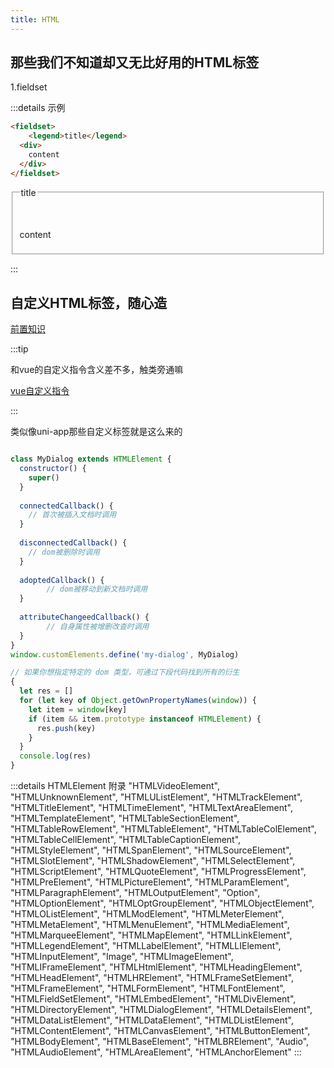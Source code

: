 ```yaml
---
title: HTML
---
```


## 那些我们不知道却又无比好用的HTML标签

1.fieldset

:::details 示例

```html
<fieldset> 
	<legend>title</legend>
  <div>
    content
  </div>
</fieldset>
```

<fieldset> 
	<legend>title</legend>

​	<div> content</div>

</fieldset>

:::




## 自定义HTML标签，随心造

[前置知识](https://developer.mozilla.org/zh-CN/docs/Web/Web_Components/Using_custom_elements)

:::tip

和vue的自定义指令含义差不多，触类旁通嘛

[vue自定义指令](https://cn.vuejs.org/v2/guide/custom-directive.html#ad) 

:::

类似像uni-app那些自定义标签就是这么来的

```javascript

class MyDialog extends HTMLElement {
  constructor() {
    super()
  }
  
  connectedCallback() {
    // 首次被插入文档时调用
  }
  
  disconnectedCallback() {
    // dom被删除时调用
  }
  
  adoptedCallback() {
		// dom被移动到新文档时调用
  }
  
  attributeChangeedCallback() {
		// 自身属性被增删改查时调用 
  }
}
window.customElements.define('my-dialog', MyDialog)

// 如果你想指定特定的 dom 类型，可通过下段代码找到所有的衍生
{
  let res = []
  for (let key of Object.getOwnPropertyNames(window)) {
    let item = window[key]
    if (item && item.prototype instanceof HTMLElement) {
      res.push(key)
    }
  }
  console.log(res)
}

```

:::details HTMLElement 附录
"HTMLVideoElement", 
"HTMLUnknownElement", 
"HTMLUListElement", 
"HTMLTrackElement", 
"HTMLTitleElement", 
"HTMLTimeElement", 
"HTMLTextAreaElement", 
"HTMLTemplateElement", 
"HTMLTableSectionElement", 
"HTMLTableRowElement", 
"HTMLTableElement", 
"HTMLTableColElement", 
"HTMLTableCellElement", 
"HTMLTableCaptionElement", 
"HTMLStyleElement", 
"HTMLSpanElement", 
"HTMLSourceElement", 
"HTMLSlotElement", 
"HTMLShadowElement", 
"HTMLSelectElement", 
"HTMLScriptElement", 
"HTMLQuoteElement", 
"HTMLProgressElement", 
"HTMLPreElement", 
"HTMLPictureElement", 
"HTMLParamElement", 
"HTMLParagraphElement", 
"HTMLOutputElement", 
"Option", 
"HTMLOptionElement", 
"HTMLOptGroupElement", 
"HTMLObjectElement", 
"HTMLOListElement", 
"HTMLModElement", 
"HTMLMeterElement", 
"HTMLMetaElement", 
"HTMLMenuElement", 
"HTMLMediaElement", 
"HTMLMarqueeElement", 
"HTMLMapElement", 
"HTMLLinkElement", 
"HTMLLegendElement", 
"HTMLLabelElement", 
"HTMLLIElement", 
"HTMLInputElement", 
"Image", 
"HTMLImageElement", 
"HTMLIFrameElement", 
"HTMLHtmlElement", 
"HTMLHeadingElement", 
"HTMLHeadElement", 
"HTMLHRElement", 
"HTMLFrameSetElement", 
"HTMLFrameElement", 
"HTMLFormElement", 
"HTMLFontElement", 
"HTMLFieldSetElement", 
"HTMLEmbedElement", 
"HTMLDivElement", 
"HTMLDirectoryElement", 
"HTMLDialogElement", 
"HTMLDetailsElement", 
"HTMLDataListElement", 
"HTMLDataElement", 
"HTMLDListElement", 
"HTMLContentElement", 
"HTMLCanvasElement", 
"HTMLButtonElement", 
"HTMLBodyElement", 
"HTMLBaseElement", 
"HTMLBRElement", 
"Audio", 
"HTMLAudioElement", 
"HTMLAreaElement", 
"HTMLAnchorElement"
:::